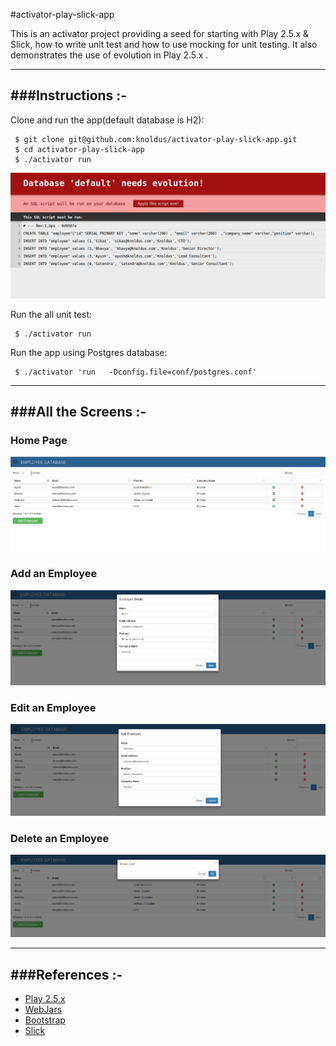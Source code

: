 #activator-play-slick-app

This is an activator project providing a seed for starting with Play 2.5.x & Slick, how to write unit test and how to use mocking for unit testing. It also demonstrates the use of evolution in Play 2.5.x .


-----------------------------------------------------------------------
###Instructions :-
-----------------------------------------------------------------------
Clone and run the app(default database is H2):

     $ git clone git@github.com:knoldus/activator-play-slick-app.git
     $ cd activator-play-slick-app
     $ ./activator run
    
![alt tag](/public/images/evolutions.png)
    
 Run the all unit test:

     $ ./activator run
    
Run the app using Postgres database:

     $ ./activator 'run   -Dconfig.file=conf/postgres.conf'
    
-----------------------------------------------------------------------
###All the Screens :-
-----------------------------------------------------------------------
### Home Page

![alt tag](/public/images/homepage.png)

### Add an Employee

![alt tag](/public/images/AddEmployee.png)

### Edit an Employee

![alt tag](/public/images/EditEmployee.png)

### Delete an Employee

![alt tag](/public/images/DeleteEmployee.png)

-----------------------------------------------------------------------
###References :-
-----------------------------------------------------------------------

* [Play 2.5.x](http://www.playframework.com)
* [WebJars](http://www.webjars.org/)
* [Bootstrap](http://getbootstrap.com/css/)
* [Slick](http://slick.typesafe.com/)
